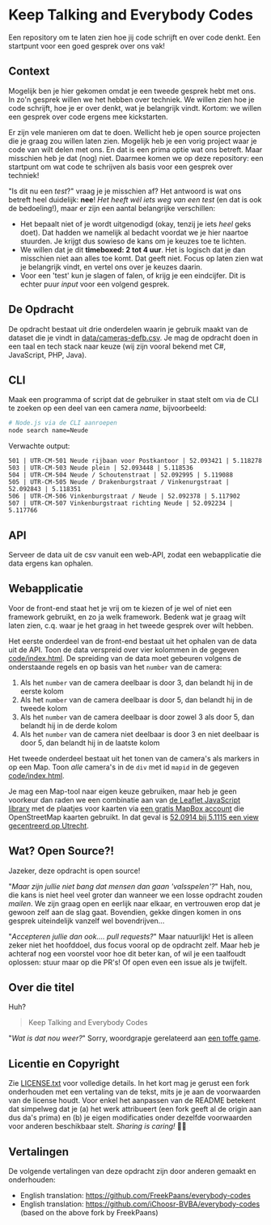 # Keep Talking and Everybody Codes

Een repository om te laten zien hoe jij code schrijft en over code denkt.
Een startpunt voor een goed gesprek over ons vak!

## Context

Mogelijk ben je hier gekomen omdat je een tweede gesprek hebt met ons.
In zo'n gesprek willen we het hebben over techniek.
We willen zien hoe je code schrijft, hoe je er over denkt, wat je belangrijk vindt.
Kortom: we willen een gesprek over code ergens mee kickstarten.

Er zijn vele manieren om dat te doen.
Wellicht heb je open source projecten die je graag zou willen laten zien.
Mogelijk heb je een vorig project waar je code van wilt delen met ons.
En dat is een prima optie wat ons betreft.
Maar misschien heb je dat (nog) niet.
Daarmee komen we op deze repository: een startpunt om wat code te schrijven als basis voor een gesprek over techniek!

"Is dit nu een _test_?" vraag je je misschien af?
Het antwoord is wat ons betreft heel duidelijk: **nee**!
_Het heeft wél iets weg van een test_ (en dat is ook de bedoeling!), maar er zijn een aantal belangrijke verschillen:

- Het bepaalt niet of je wordt uitgenodigd (okay, tenzij je iets _heel_ geks doet). Dat hadden we namelijk al bedacht voordat we je hier naartoe stuurden. Je krijgt dus sowieso de kans om je keuzes toe te lichten.
- We willen dat je dit **timeboxed: 2 tot 4 uur**. Het is logisch dat je dan misschien niet aan alles toe komt. Dat geeft niet. Focus op laten zien wat je belangrijk vindt, en vertel ons over je keuzes daarin.
- Voor een 'test' kun je slagen of falen, of krijg je een eindcijfer. Dit is echter puur _input_ voor een volgend gesprek.

## De Opdracht

De opdracht bestaat uit drie onderdelen waarin je gebruik maakt van de dataset die je vindt in [data/cameras-defb.csv](data/cameras-defb.csv).
Je mag de opdracht doen in een taal en tech stack naar keuze (wij zijn vooral bekend met C#, JavaScript, PHP, Java).

## CLI

Maak een programma of script dat de gebruiker in staat stelt om via de CLI te zoeken op een deel van een camera _name_, bijvoorbeeld:

```sh
# Node.js via de CLI aanroepen
node search name=Neude
```

Verwachte output:

```none
501 | UTR-CM-501 Neude rijbaan voor Postkantoor | 52.093421 | 5.118278
503 | UTR-CM-503 Neude plein | 52.093448 | 5.118536
504 | UTR-CM-504 Neude / Schoutenstraat | 52.092995 | 5.119088
505 | UTR-CM-505 Neude / Drakenburgstraat / Vinkenurgstraat | 52.092843 | 5.118351
506 | UTR-CM-506 Vinkenburgstraat / Neude | 52.092378 | 5.117902
507 | UTR-CM-507 Vinkenburgstraat richting Neude | 52.092234 | 5.117766
```

## API

Serveer de data uit de csv vanuit een web-API, zodat een webapplicatie die data ergens kan ophalen.

## Webapplicatie

Voor de front-end staat het je vrij om te kiezen of je wel of niet een framework gebruikt, en zo ja welk framework.
Bedenk wat je graag wilt laten zien, c.q. waar je het graag in het tweede gesprek over wilt hebben.

Het eerste onderdeel van de front-end bestaat uit het ophalen van de data uit de API.
Toon de data verspreid over vier kolommen in de gegeven [code/index.html](code/index.html).
De spreiding van de data moet gebeuren volgens de onderstaande regels en op basis van het `number` van de camera:

1. Als het `number` van de camera deelbaar is door 3, dan belandt hij in de eerste kolom
2. Als het `number` van de camera deelbaar is door 5, dan belandt hij in de tweede kolom
3. Als het `number` van de camera deelbaar is door zowel 3 als door 5, dan belandt hij in de derde kolom
4. Als het `number` van de camera niet deelbaar is door 3 en niet deelbaar is door 5, dan belandt hij in de laatste kolom

Het tweede onderdeel bestaat uit het tonen van de camera's als markers in op een Map.
Toon _alle_ camera's in de `div` met id `mapid` in de gegeven [code/index.html](code/index.html).

Je mag een Map-tool naar eigen keuze gebruiken, maar heb je geen voorkeur dan raden we een combinatie aan van [de Leaflet JavaScript library](https://leafletjs.com/examples/quick-start/) met de plaatjes voor kaarten via [een gratis MapBox account](https://www.mapbox.com/studio/account/tokens/) die OpenStreetMap kaarten gebruikt.
In dat geval is [52.0914 bij 5.1115 een view gecentreerd op Utrecht](https://www.openstreetmap.org/#map=14/52.0914/5.1115).

## Wat? Open Source?!

Jazeker, deze opdracht is open source!

"_Maar zijn jullie niet bang dat mensen dan gaan 'valsspelen'?_"
Hah, nou, die kans is niet heel veel groter dan wanneer we een losse opdracht zouden _mailen_.
We zijn graag open en eerlijk naar elkaar, en vertrouwen erop dat je gewoon zelf aan de slag gaat.
Bovendien, gekke dingen komen in ons gesprek uiteindelijk vanzelf wel bovendrijven...

"_Accepteren jullie dan ook.... pull requests?_"
Maar natuurlijk!
Het is alleen zeker niet het hoofddoel, dus focus vooral op de opdracht zelf.
Maar heb je achteraf nog een voorstel voor hoe dit beter kan, of wil je een taalfoudt oplossen: stuur maar op die PR's!
Of open even een issue als je twijfelt.

## Over die titel

Huh?

> Keep Talking and Everybody Codes

"_Wat is dat nou weer?_"
Sorry, woordgrapje gerelateerd aan [een toffe game](http://www.keeptalkinggame.com/).

## Licentie en Copyright

Zie [LICENSE.txt](LICENSE.txt) voor volledige details.
In het kort mag je gerust een fork onderhouden met een vertaling van de tekst, mits je je aan de voorwaarden van de license houdt.
Voor enkel het aanpassen van de README betekent dat simpelweg dat je (a) het werk attribueert (een fork geeft al de origin aan dus da's prima) en (b) je eigen modificaties onder dezelfde voorwaarden voor anderen beschikbaar stelt.
_Sharing is caring!_ 🧡😊

## Vertalingen

De volgende vertalingen van deze opdracht zijn door anderen gemaakt en onderhouden:

- English translation: https://github.com/FreekPaans/everybody-codes
- English translation: https://github.com/iChoosr-BVBA/everybody-codes (based on the above fork by FreekPaans)

